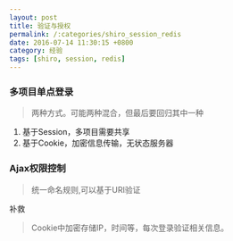 ```yaml
---
layout: post
title: 验证与授权
permalink: /:categories/shiro_session_redis
date: 2016-07-14 11:30:15 +0800
category: 经验
tags: [shiro, session, redis]
---
```


### 多项目单点登录

> 两种方式。可能两种混合，但最后要回归其中一种

1. 基于Session，多项目需要共享
2. 基于Cookie，加密信息传输，无状态服务器

### Ajax权限控制

> 统一命名规则,可以基于URI验证

补救

> Cookie中加密存储IP，时间等，每次登录验证相关信息。

